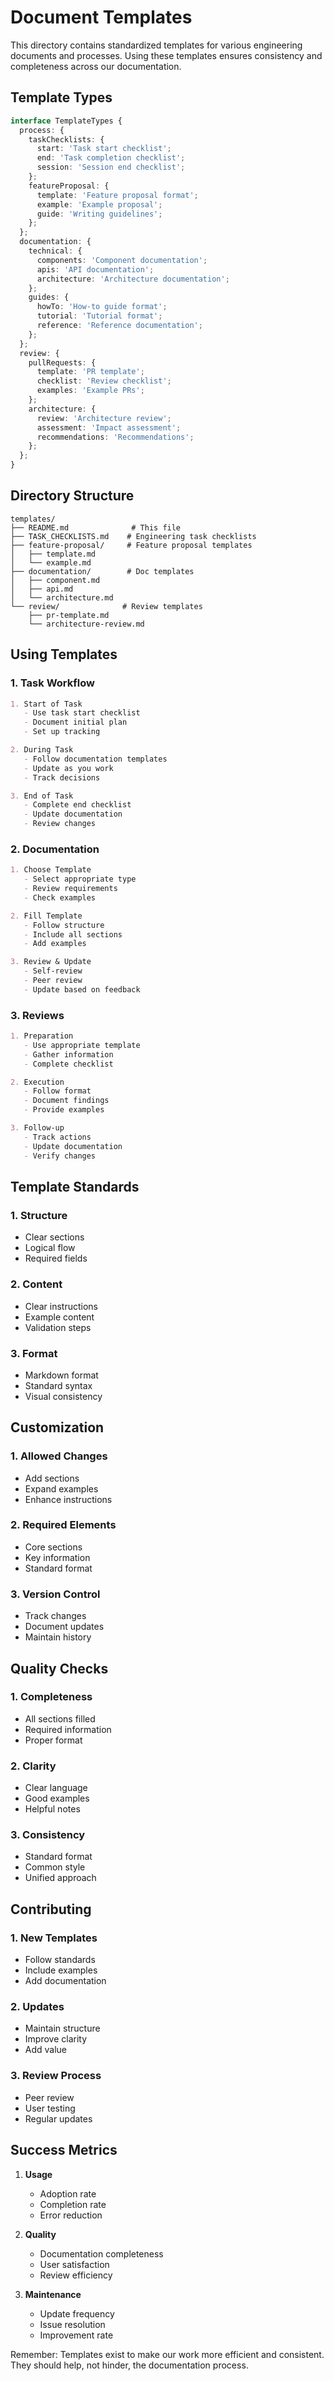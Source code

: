 # Document Templates

This directory contains standardized templates for various engineering documents and processes. Using these templates ensures consistency and completeness across our documentation.

## Template Types

```typescript
interface TemplateTypes {
  process: {
    taskChecklists: {
      start: 'Task start checklist';
      end: 'Task completion checklist';
      session: 'Session end checklist';
    };
    featureProposal: {
      template: 'Feature proposal format';
      example: 'Example proposal';
      guide: 'Writing guidelines';
    };
  };
  documentation: {
    technical: {
      components: 'Component documentation';
      apis: 'API documentation';
      architecture: 'Architecture documentation';
    };
    guides: {
      howTo: 'How-to guide format';
      tutorial: 'Tutorial format';
      reference: 'Reference documentation';
    };
  };
  review: {
    pullRequests: {
      template: 'PR template';
      checklist: 'Review checklist';
      examples: 'Example PRs';
    };
    architecture: {
      review: 'Architecture review';
      assessment: 'Impact assessment';
      recommendations: 'Recommendations';
    };
  };
}
```

## Directory Structure

```
templates/
├── README.md              # This file
├── TASK_CHECKLISTS.md    # Engineering task checklists
├── feature-proposal/     # Feature proposal templates
│   ├── template.md
│   └── example.md
├── documentation/        # Doc templates
│   ├── component.md
│   ├── api.md
│   └── architecture.md
└── review/              # Review templates
    ├── pr-template.md
    └── architecture-review.md
```

## Using Templates

### 1. Task Workflow
```markdown
1. Start of Task
   - Use task start checklist
   - Document initial plan
   - Set up tracking

2. During Task
   - Follow documentation templates
   - Update as you work
   - Track decisions

3. End of Task
   - Complete end checklist
   - Update documentation
   - Review changes
```

### 2. Documentation
```markdown
1. Choose Template
   - Select appropriate type
   - Review requirements
   - Check examples

2. Fill Template
   - Follow structure
   - Include all sections
   - Add examples

3. Review & Update
   - Self-review
   - Peer review
   - Update based on feedback
```

### 3. Reviews
```markdown
1. Preparation
   - Use appropriate template
   - Gather information
   - Complete checklist

2. Execution
   - Follow format
   - Document findings
   - Provide examples

3. Follow-up
   - Track actions
   - Update documentation
   - Verify changes
```

## Template Standards

### 1. Structure
- Clear sections
- Logical flow
- Required fields

### 2. Content
- Clear instructions
- Example content
- Validation steps

### 3. Format
- Markdown format
- Standard syntax
- Visual consistency

## Customization

### 1. Allowed Changes
- Add sections
- Expand examples
- Enhance instructions

### 2. Required Elements
- Core sections
- Key information
- Standard format

### 3. Version Control
- Track changes
- Document updates
- Maintain history

## Quality Checks

### 1. Completeness
- All sections filled
- Required information
- Proper format

### 2. Clarity
- Clear language
- Good examples
- Helpful notes

### 3. Consistency
- Standard format
- Common style
- Unified approach

## Contributing

### 1. New Templates
- Follow standards
- Include examples
- Add documentation

### 2. Updates
- Maintain structure
- Improve clarity
- Add value

### 3. Review Process
- Peer review
- User testing
- Regular updates

## Success Metrics

1. **Usage**
   - Adoption rate
   - Completion rate
   - Error reduction

2. **Quality**
   - Documentation completeness
   - User satisfaction
   - Review efficiency

3. **Maintenance**
   - Update frequency
   - Issue resolution
   - Improvement rate

Remember: Templates exist to make our work more efficient and consistent. They should help, not hinder, the documentation process.

